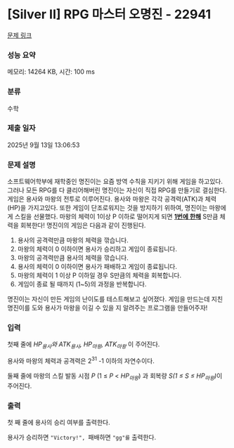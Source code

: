 # [Silver II] RPG 마스터 오명진 - 22941 

[문제 링크](https://www.acmicpc.net/problem/22941) 

### 성능 요약

메모리: 14264 KB, 시간: 100 ms

### 분류

수학

### 제출 일자

2025년 9월 13일 13:06:53

### 문제 설명

<p>소프트웨어학부에 재학중인 명진이는 요즘 방역 수칙을 지키기 위해 게임을 하고있다. 그러나 모든 RPG를 다 클리어해버린 명진이는 자신이 직접 RPG를 만들기로 결심한다. 게임은 용사와 마왕의 전투로 이루어진다. 용사와 마왕은 각각 공격력(ATK)과 체력(HP)을 가지고있다. 또한 게임이 단조로워지는 것을 방지하기 위하여, 명진이는 마왕에게 스킬을 선물했다. 마왕의 체력이 1이상 P 이하로 떨어지게 되면 <strong><u>1번에 한해</u></strong> S만큼 체력을 회복한다! 명진이의 게임은 다음과 같이 진행된다.</p>

<ol>
	<li>용사의 공격력만큼 마왕의 체력을 깎습니다.</li>
	<li>마왕의 체력이 0 이하이면 용사가 승리하고 게임이 종료됩니다.</li>
	<li>마왕의 공격력만큼 용사의 체력을 깎습니다.</li>
	<li>용사의 체력이 0 이하이면 용사가 패배하고 게임이 종료됩니다.</li>
	<li>마왕의 체력이 1 이상 P 이하일 경우 S만큼의 체력을 회복합니다.</li>
	<li>게임이 종료 될 때까지 (1~5)의 과정을 반복합니다.</li>
</ol>

<p>명진이는 자신이 만든 게임의 난이도를 테스트해보고 싶어졌다. 게임을 만드는데 지친 명진이를 도와 용사가 마왕을 이길 수 있을 지 알려주는 프로그램을 만들어주자!</p>

### 입력 

 <p>첫째 줄에 <em>HP<sub>용사</sub>와 ATK<sub>용사</sub>, HP<sub>마왕</sub>, ATK<sub>마왕</sub></em> 이 주어진다.</p>

<p>용사와 마왕의 체력과 공격력은 2<sup>31</sup> -1 이하의 자연수이다.</p>

<p>둘째 줄에 마왕의 스킬 발동 시점<em> P</em> (1 ≤ <em>P</em> < <em>HP<sub>마왕</sub></em>) 과 회복량 <em>S(1 ≤ S ≤ HP<sub>마왕</sub>)</em>이 주어진다.</p>

### 출력 

 <p>첫 째 줄에 용사의 승리 여부를 출력한다.</p>

<p>용사가 승리하면 <code>"Victory!", </code>패배하면 <code>"gg"를</code> 출력한다.</p>

